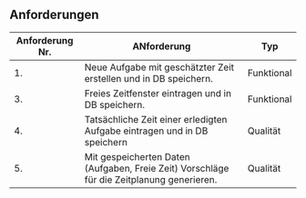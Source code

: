 ## Anforderungen
 Anforderung Nr. | ANforderung | Typ
-------- | -------- | --------
 1.   | Neue Aufgabe mit geschätzter Zeit erstellen und in DB speichern.   | Funktional
3.   | Freies Zeitfenster eintragen und in DB speichern.   | Funktional
4.   | Tatsächliche Zeit einer erledigten Aufgabe eintragen und in DB speichern   | Qualität
5.   | Mit gespeicherten Daten (Aufgaben, Freie Zeit) Vorschläge für die Zeitplanung generieren. | Qualität
